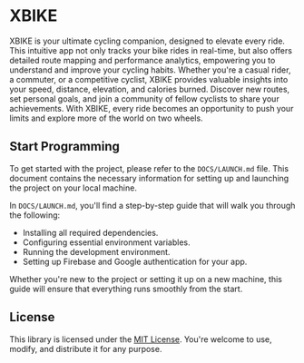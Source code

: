 # XBIKE

XBIKE is your ultimate cycling companion, designed to elevate every ride. This intuitive app not only 
tracks your bike rides in real-time, but also offers detailed route mapping and performance analytics, 
empowering you to understand and improve your cycling habits. Whether you're a casual rider, a commuter, 
or a competitive cyclist, XBIKE provides valuable insights into your speed, distance, elevation, and 
calories burned. Discover new routes, set personal goals, and join a community of fellow cyclists to 
share your achievements. With XBIKE, every ride becomes an opportunity to push your limits and explore 
more of the world on two wheels.

## Start Programming

To get started with the project, please refer to the `DOCS/LAUNCH.md` file. This document contains 
the necessary information for setting up and launching the project on your local machine.

In `DOCS/LAUNCH.md`, you'll find a step-by-step guide that will walk you through the following:

- Installing all required dependencies.
- Configuring essential environment variables.
- Running the development environment.
- Setting up Firebase and Google authentication for your app.

Whether you're new to the project or setting it up on a new machine, this guide will ensure that 
everything runs smoothly from the start.

## License

This library is licensed under the [MIT License](LICENSE). You're welcome to use, modify, and 
distribute it for any purpose.
